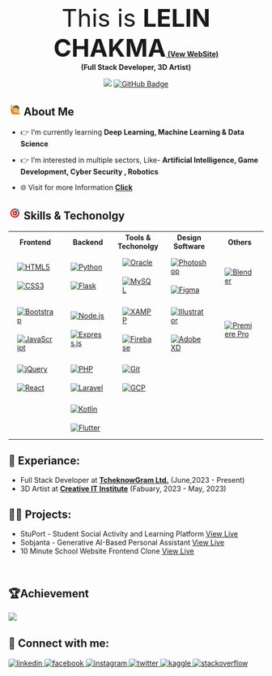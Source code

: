  
<br/>
<p align="center">
    <font size='12'>This is <strong> LELIN CHAKMA</strong></font><a href="https://lelinchakma.com" target = '_blank'><strong> (Vew WebSite) </strong></a>
    <br/>
    <span><strong> (Full Stack Developer, 3D Artist)</strong></span>
</p>

<p align="center">
    <a href="https://github.com/lelinchakma45/github-profile-views-counter"><img src="https://komarev.com/ghpvc/?username=lelinchakma45"></a>
    <a href="https://github.com/lelinchakma45?tab=followers"><img src="https://img.shields.io/github/followers/lelinchakma45?label=Followers&style=social" alt="GitHub Badge"></a>
</p>

## <img src="https://github.com/aatansen/aatansen/blob/main/img/2.gif" height="25px"/> About Me

- 👉 I’m currently learning <strong>Deep Learning, Machine Learning & Data Science</strong>

- 👉 I’m interested in multiple sectors, Like- **Artificial Intelligence, Game Development, Cyber Security , Robotics**
- 🌐 Visit for more Information <a href='https://lelinchakma.com' target='_blank'><strong>Click</strong></a>

## <img src="https://github.com/aatansen/aatansen/blob/main/img/5.gif" height="25px"/> Skills & Techonolgy

 <table width="100%" align='center'>
        <tr >
            <th align='center'>Frontend</th>
            <th>Backend</th>
            <th>Tools & Techonolgy</th>
            <th>Design Software</th>
            <th>Others</th>
        </tr>
        <tr>
            <td>
                <a href="https://en.wikipedia.org/wiki/HTML5" target="_blank"><img style="margin: 10px" src="https://profilinator.rishav.dev/skills-assets/html5-original-wordmark.svg" alt="HTML5" height="50" /></a> <a href="https://www.w3schools.com/css/" target="_blank"><img style="margin: 10px" src="https://profilinator.rishav.dev/skills-assets/css3-original-wordmark.svg" alt="CSS3" height="50" /></a>
            </td>
            <td>
                <a href="https://www.python.org/" target="_blank"><img style="margin: 10px" src="https://profilinator.rishav.dev/skills-assets/python-original.svg" alt="Python" height="40" /></a>
                <a href="https://flask.palletsprojects.com/" target="_blank"><img style="margin: 10px" src="https://profilinator.rishav.dev/skills-assets/flask.png" alt="Flask" height="50" /></a> 
            </td>
            <td>
                <a href="https://www.oracle.com/in/index.html" target="_blank"><img style="margin: 10px" src="https://profilinator.rishav.dev/skills-assets/oracle-original.svg" alt="Oracle" height="40" /></a>  
                <a href="https://www.mysql.com/" target="_blank"><img style="margin: 10px" src="https://profilinator.rishav.dev/skills-assets/mysql-original-wordmark.svg" alt="MySQL" height="50" /></a>
            </td>
            <td>
                <a href="https://www.adobe.com/in/products/photoshop.html" target="_blank"><img style="margin: 10px" src="https://profilinator.rishav.dev/skills-assets/photoshop-plain.svg" alt="Photoshop" height="40" /></a>  
                <a href="https://www.figma.com/" target="_blank"><img style="margin: 10px" src="https://profilinator.rishav.dev/skills-assets/figma-icon.svg" alt="Figma" height="40" /></a>  
            </td>
            <td>
            <a href="https://www.blender.org/" target="_blank"><img style="margin: 10px" src="https://profilinator.rishav.dev/skills-assets/blender_community_badge_white.svg" alt="Blender" height="50" /></a>
            </td>
        </tr>
        <tr>
            <td>
            <a href="https://getbootstrap.com/docs/3.4/javascript/" target="_blank"><img style="margin: 10px" src="https://profilinator.rishav.dev/skills-assets/bootstrap-plain.svg" alt="Bootstrap" height="45" /></a>   
            <a href="https://www.javascript.com/" target="_blank"><img style="margin: 10px" src="https://profilinator.rishav.dev/skills-assets/javascript-original.svg" alt="JavaScript" height="45" /></a>
            </td>
            <td>
            <a href="https://nodejs.org/" target="_blank"><img style="margin: 10px" src="https://profilinator.rishav.dev/skills-assets/nodejs-original-wordmark.svg" alt="Node.js" height="70" /></a>  
            <a href="https://expressjs.com/" target="_blank"><img style="margin: 10px" src="https://profilinator.rishav.dev/skills-assets/express-original-wordmark.svg" alt="Express.js" height="70" /></a>
            </td>
            <td>
            <a href="https://www.apachefriends.org/" target="_blank"><img style="margin: 10px" src="https://profilinator.rishav.dev/skills-assets/xampp.png" alt="XAMPP" height="40" /></a>  
            <a href="https://firebase.google.com/" target="_blank"><img style="margin: 10px" src="https://profilinator.rishav.dev/skills-assets/firebase.png" alt="Firebase" height="45" /></a>
            </td>
            <td>
            <a href="https://www.adobe.com/in/products/illustrator.html" target="_blank"><img style="margin: 10px" src="https://profilinator.rishav.dev/skills-assets/adobe_illustrator-icon.svg" alt="Illustrator" height="40" /></a>  
            <a href="https://www.adobe.com/in/products/xd.html" target="_blank"><img style="margin: 10px" src="https://profilinator.rishav.dev/skills-assets/adobexd.png" alt="Adobe XD" height="40" /></a>
            </td>
            <td>
            <a href="https://www.adobe.com/in/products/premiere.html" target="_blank"><img style="margin: 10px" src="https://profilinator.rishav.dev/skills-assets/adobepremierepro.png" alt="Premiere Pro" height="50" /></a>
            </td>
        </tr>
        <tr>
            <td>
            <a href="https://jquery.com/" target="_blank"><img style="margin: 10px" src="https://profilinator.rishav.dev/skills-assets/jquery.png" alt="jQuery" height="50" /></a> 
            <a href="https://reactjs.org/" target="_blank"><img style="margin: 10px" src="https://profilinator.rishav.dev/skills-assets/react-original-wordmark.svg" alt="React" height="50" /></a>  
            </td>
            <td>
            <a href="https://www.php.net/" target="_blank"><img style="margin: 10px" src="https://profilinator.rishav.dev/skills-assets/php-original.svg" alt="PHP" height="50" /></a>
            <a href="https://laravel.com/" target="_blank"><img style="margin: 10px" src="https://profilinator.rishav.dev/skills-assets/laravel-plain-wordmark.svg" alt="Laravel" height="50" /></a> 
            </td>
            <td>
            <a href="https://github.com/" target="_blank"><img style="margin: 10px" src="https://profilinator.rishav.dev/skills-assets/git-scm-icon.svg" alt="Git" height="40" /></a>  
            <a href="https://cloud.google.com/" target="_blank"><img style="margin: 10px" src="https://profilinator.rishav.dev/skills-assets/google_cloud-icon.svg" alt="GCP" height="45" /></a> 
            </td>
            <td>
            </td>
            <td>
            </td>
         </tr>
        <tr>
            <td>
            </td>
            <td>
            <a href="https://kotlinlang.org/" target="_blank"><img style="margin: 10px" src="https://profilinator.rishav.dev/skills-assets/kotlinlang-icon.svg" alt="Kotlin" height="40" /></a>
             <a href="https://flutter.dev/" target="_blank"><img style="margin: 10px" src="https://profilinator.rishav.dev/skills-assets/flutterio-icon.svg" alt="Flutter" height="40" /></a> 
            </td>
            <td></td>
            <td>
            </td>
            <td>
            </td>
         </tr>
     </table>

## 💼 Experiance:
- Full Stack Developer at <a href='https://www.techknowgram.com/' target='_blank'><strong>TcheknowGram Ltd.</strong></a> (June,2023 - Present)
- 3D Artist at <a href='https://www.creativeitinstitute.com/' target='_blank'><strong>Creative IT Institute</strong></a> (Fabuary, 2023 - May, 2023)

## 👨‍💻 Projects:

- StuPort - Student Social Activity and Learning Platform <a href='http://stuport.lelinchakma.com/' target='_blank'>View Live</a>
- Sobjanta - Generative AI-Based Personal Assistant <a href='https://sobjanta.ai/' target='_blank'>View Live</a>
- 10 Minute School Website Frontend Clone <a href='https://lelinchakma45.github.io/E-Learning-Ten-Minute-School-Copy/' target='_balnk'>View Live</a>



<br/>

## 🏆Achievement

![](https://github-profile-trophy.vercel.app/?username=lelinchakma45&theme=onestar&no-frame=true&no-bg=false&margin-w=4)

## 📱 Connect with me:

<div align="left">
    <a href="https://www.linkedin.com/in/lelinchakma45/" target="_blank">
        <img src=https://img.shields.io/badge/linkedin-%231E77B5.svg?&style=for-the-badge&logo=linkedin&logoColor=white alt=linkedin style="margin-bottom: 5px;border-radius:3px" />
    </a>
    <a href="https://www.facebook.com/lelinchakma45" target="_blank">
        <img src=https://img.shields.io/badge/facebook-%232E87FB.svg?&style=for-the-badge&logo=facebook&logoColor=white alt=facebook style="margin-bottom: 5px;border-radius:3px" />
    </a>
    <a href="https://www.instagram.com/lelinchakma45" target="_blank">
        <img src=https://img.shields.io/badge/instagram-%23000000.svg?&style=for-the-badge&logo=instagram&logoColor=white alt=instagram style="margin-bottom: 5px;border-radius:3px" />
    </a>
    <a href="https://twitter.com/lelinchakma45" target="_blank">
        <img src=https://img.shields.io/badge/twitter-%2300acee.svg?&style=for-the-badge&logo=twitter&logoColor=white alt=twitter style="margin-bottom: 5px;border-radius:3px" />
    </a>
    <a href="https://www.kaggle.com/mdshakil171" target="_blank">
        <img src=https://img.shields.io/badge/kaggle-%2344BAE8.svg?&style=for-the-badge&logo=kaggle&logoColor=white alt=kaggle style="margin-bottom: 5px;border-radius:3px" />
    </a>   
    <a href="https://stackoverflow.com/users/20929260/md-shakil" target="_blank">
        <img src=https://img.shields.io/badge/stackoverflow-%23F28032.svg?&style=for-the-badge&logo=stackoverflow&logoColor=white alt=stackoverflow style="margin-bottom: 5px;border-radius:3px" />
    </a>  
</div>
